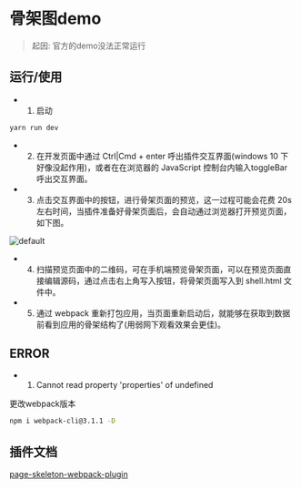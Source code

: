 # 骨架图demo
> 起因: 官方的demo没法正常运行

## 运行/使用

- 1. 启动
```bash
yarn run dev
```
- 2. 在开发页面中通过 Ctrl|Cmd + enter 呼出插件交互界面(windows 10 下好像没起作用)，或者在在浏览器的 JavaScript 控制台内输入toggleBar 呼出交互界面。

- 3. 点击交互界面中的按钮，进行骨架页面的预览，这一过程可能会花费 20s 左右时间，当插件准备好骨架页面后，会自动通过浏览器打开预览页面，如下图。

![default](https://user-images.githubusercontent.com/24327880/50219373-f4177a80-03c9-11e9-9616-6d51c0161634.png)


- 4. 扫描预览页面中的二维码，可在手机端预览骨架页面，可以在预览页面直接编辑源码，通过点击右上角写入按钮，将骨架页面写入到 shell.html 文件中。

- 5. 通过 webpack 重新打包应用，当页面重新启动后，就能够在获取到数据前看到应用的骨架结构了(用弱网下观看效果会更佳)。

## ERROR

- 1. Cannot read property 'properties' of undefined

更改webpack版本

```bash
npm i webpack-cli@3.1.1 -D
```

## 插件文档
[page-skeleton-webpack-plugin](https://github.com/ElemeFE/page-skeleton-webpack-plugin)
